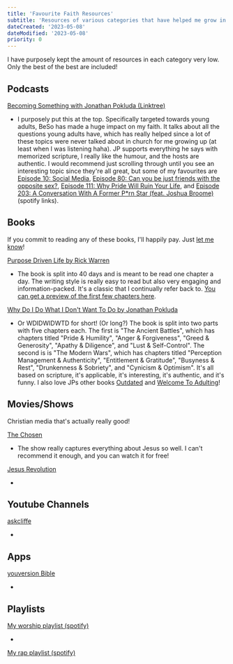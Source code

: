 ```yaml
---
title: 'Favourite Faith Resources'
subtitle: 'Resources of various categories that have helped me grow in my faith tremendously'
dateCreated: '2023-05-08'
dateModified: '2023-05-08'
priority: 0
---
```


I have purposely kept the amount of resources in each category very low. Only the best of the best are included!

## Podcasts

[Becoming Something with Jonathan Pokluda (Linktree)](https://linktr.ee/becomingsomething)

- I purposely put this at the top. Specifically targeted towards young adults, BeSo has made a huge impact on my faith. It talks about all the questions young adults have, which has really helped since a lot of these topics were never talked about in church for me growing up (at least when I was listening haha). JP supports everything he says with memorized scripture, I really like the humour, and the hosts are authentic. I would recommend just scrolling through until you see an interesting topic since they're all great, but some of my favourites are [Episode 10: Social Media](https://open.spotify.com/episode/6kTcLtGObb2EkXMXFAIeyD?si=68c74f713b354289), [Episode 80: Can you be just friends with the opposite sex?](https://open.spotify.com/episode/2tYYUTBiOseTYI3nY5wzrY?si=3b02de22cc9e438f), [Episode 111: Why Pride Will Ruin Your Life](https://open.spotify.com/episode/0RkJ8sY6u4EKc9CdVTVi3X?si=005ebb74f54944b7), and [Episode 203: A Conversation With A Former P\*rn Star (feat. Joshua Broome)](https://open.spotify.com/episode/2ZxIi17DpyYPOiIA0vz4X7?si=af85b59fe052406e) (spotify links).

## Books 

If you commit to reading any of these books, I'll happily pay. Just [let me know](/#contact)!

[Purpose Driven Life by Rick Warren]() 

- The book is split into 40 days and is meant to be read one chapter a day. The writing style is really easy to read but also very engaging and information-packed. It's a classic that I continually refer back to. [You can get a preview of the first few chapters here]().

[Why Do I Do What I Don't Want To Do by Jonathan Pokluda]()

- Or WDIDWIDWTD for short! (Or long?) The book is split into two parts with five chapters each. The first is "The Ancient Battles", which has chapters titled "Pride & Humility", "Anger & Forgiveness", "Greed & Generosity", "Apathy & Diligence", and "Lust & Self-Control". The second is is "The Modern Wars", which has chapters titled "Perception Management & Authenticity", "Entitlement & Gratitude", "Busyness & Rest", "Drunkenness & Sobriety", and "Cynicism & Optimism". It's all based on scripture, it's applicable, it's interesting, it's authentic, and it's funny. I also love JPs other books [Outdated]() and [Welcome To Adulting]()!

## Movies/Shows 

Christian media that's actually really good!

[The Chosen]()

- The show really captures everything about Jesus so well. I can't recommend it enough, and you can watch it for free!

[Jesus Revolution]()

- 

## Youtube Channels

[askcliffe]()

- 

## Apps 

[youversion Bible]()

- 

## Playlists 

[My worship playlist (spotify)](https://open.spotify.com/playlist/6NPq2jjgtMiHqd60J4XRAj?si=1b8c93b015554714)

- 

[My rap playlist (spotify)]()